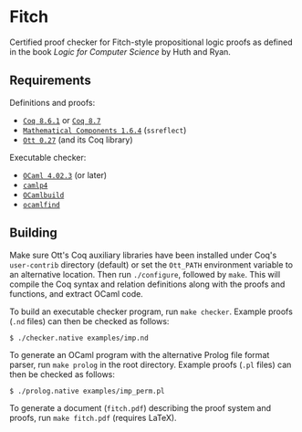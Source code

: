 Fitch
=====

Certified proof checker for Fitch-style propositional logic proofs as defined in the book _Logic for Computer Science_ by Huth and Ryan.

Requirements
------------

Definitions and proofs:

- [`Coq 8.6.1`](https://coq.inria.fr/coq-86) or [`Coq 8.7`](https://coq.inria.fr/coq-87)
- [`Mathematical Components 1.6.4`](http://math-comp.github.io/math-comp/) (`ssreflect`)
- [`Ott 0.27`](https://github.com/ott-lang/ott) (and its Coq library)

Executable checker:

- [`OCaml 4.02.3`](https://ocaml.org) (or later)
- [`camlp4`](https://ocaml.org)
- [`OCamlbuild`](https://github.com/ocaml/ocamlbuild)
- [`ocamlfind`](https://ocaml.org)

Building
--------

Make sure Ott's Coq auxiliary libraries have been installed under Coq's `user-contrib` directory (default) or set the `Ott_PATH` environment variable to an alternative location. Then run `./configure`, followed by `make`. This will compile the Coq syntax and relation definitions along with the proofs and functions, and extract OCaml code.

To build an executable checker program, run `make checker`. Example proofs (`.nd` files) can then be checked as follows:

    $ ./checker.native examples/imp.nd

To generate an OCaml program with the alternative Prolog file format parser, run `make prolog` in the root directory. Example proofs (`.pl` files) can then be checked as follows:

    $ ./prolog.native examples/imp_perm.pl

To generate a document (`fitch.pdf`) describing the proof system and proofs, run `make fitch.pdf` (requires LaTeX).
